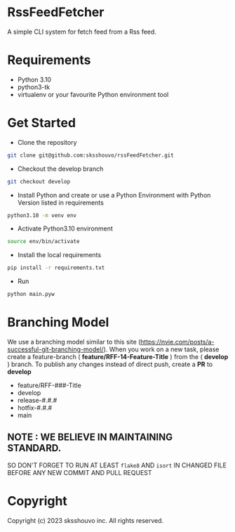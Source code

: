 # RssFeedFetcher

A simple CLI system for fetch feed from a Rss feed.

# Requirements

- Python 3.10
- python3-tk
- virtualenv or your favourite Python environment tool

# Get Started
- Clone the repository
```sh
git clone git@github.com:sksshouvo/rssFeedFetcher.git
```
- Checkout the develop branch

```sh
git checkout develop
```
- Install Python and create or use a Python Environment with Python Version listed in requirements
```sh
python3.10 -m venv env
```
- Activate Python3.10 environment
```sh
source env/bin/activate
```
- Install the local requirements
```sh
pip install -r requirements.txt
```
- Run
```sh
python main.pyw
```
# Branching Model

We use a branching model similar to this site (https://nvie.com/posts/a-successful-git-branching-model/).
When you work on a new task, please create a feature-branch ( **feature/RFF-14-Feature-Title** ) from the ( **develop** ) branch.
To publish any changes instead of direct push, create a **PR** to **develop** 

- feature/RFF-###-Title
- develop
- release-#.#.#
- hotfix-#.#.#
- main

## NOTE : WE BELIEVE IN MAINTAINING STANDARD. 

SO DON'T FORGET TO RUN AT LEAST ```flake8``` AND ```isort``` IN CHANGED FILE BEFORE ANY NEW COMMIT AND PULL REQUEST

# Copyright

Copyright (c) 2023 sksshouvo inc. All rights reserved.